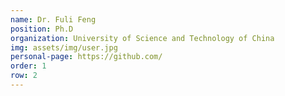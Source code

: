 ```yaml
---
name: Dr. Fuli Feng 
position: Ph.D
organization: University of Science and Technology of China
img: assets/img/user.jpg
personal-page: https://github.com/
order: 1
row: 2
---
```

